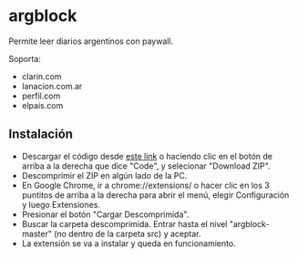 # argblock

Permite leer diarios argentinos con paywall.

Soporta:
- clarin.com
- lanacion.com.ar
- perfil.com
- elpais.com

## Instalación

- Descargar el código desde [este link](https://github.com/martinebel/argblock/archive/refs/heads/master.zip) o haciendo clic en el botón de arriba a la derecha que dice "Code",
y selecionar "Download ZIP".
- Descomprimir el ZIP en algún lado de la PC.
- En Google Chrome, ir a chrome://extensions/ o hacer clic en los 3 puntitos de arriba a la derecha para abrir el menú, elegir Configuración y luego Extensiones.
- Presionar el botón "Cargar Descomprimida".
- Buscar la carpeta descomprimida. Entrar hasta el nivel "argblock-master" (no dentro de la carpeta src) y aceptar.
- La extensión se va a instalar y queda en funcionamiento.
